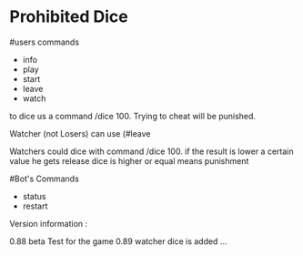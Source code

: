 # Prohibited Dice


#users commands

* info
* play
* start 
* leave
* watch 

to dice us a command /dice 100. Trying to cheat will be punished. 

Watcher (not Losers) can use 
(#leave

Watchers could dice with command /dice 100.
if the result is lower a certain value he gets release
dice is higher or equal means punishment


#Bot's Commands 

* status
* restart


Version information : 

0.88 beta Test for the game 
0.89 watcher dice is added
...


